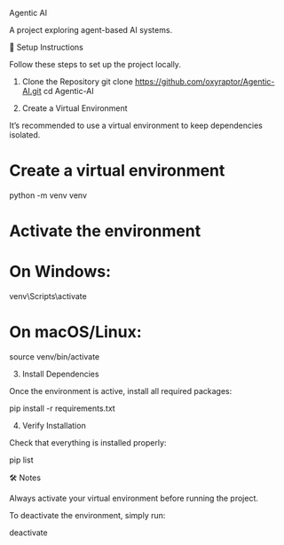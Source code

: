 Agentic AI

A project exploring agent-based AI systems.

🚀 Setup Instructions

Follow these steps to set up the project locally.

1. Clone the Repository
git clone https://github.com/oxyraptor/Agentic-AI.git
cd Agentic-AI

2. Create a Virtual Environment

It’s recommended to use a virtual environment to keep dependencies isolated.

# Create a virtual environment
python -m venv venv

# Activate the environment
# On Windows:
venv\Scripts\activate

# On macOS/Linux:
source venv/bin/activate

3. Install Dependencies

Once the environment is active, install all required packages:

pip install -r requirements.txt

4. Verify Installation

Check that everything is installed properly:

pip list

🛠️ Notes

Always activate your virtual environment before running the project.

To deactivate the environment, simply run:

deactivate
